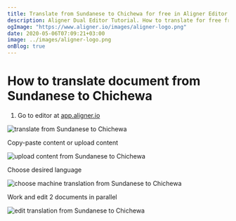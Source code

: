 ```yaml
---
title: Translate from Sundanese to Chichewa for free in Aligner Editor
description: Aligner Dual Editor Tutorial. How to translate for free from Sundanese to Chichewa. Aligner is multilingual document management platform. 
ogImage: "https://www.aligner.io/images/aligner-logo.png"
date: 2020-05-06T07:09:21+03:00
image: ../images/aligner-logo.png
onBlog: true
---
```


# How to translate document from Sundanese to Chichewa

1. Go to editor at [app.aligner.io](https://app.aligner.io "Aligner App web page")

![translate from Sundanese to Chichewa](../aligner-blank-editor.png "translate from Sundanese to Chichewa")

Copy-paste content or upload content

![upload content from Sundanese to Chichewa](../aligner-uploaded-document.png "upload content from Sundanese to Chichewa")

Choose desired language

![choose machine translation from Sundanese to Chichewa](../aligner-language-dropdown.png "choose machine translation from Sundanese to Chichewa")

Work and edit 2 documents in parallel

![edit translation from Sundanese to Chichewa](../aligner-double-sitded-editor.png "edit translation from Sundanese to Chichewa")

